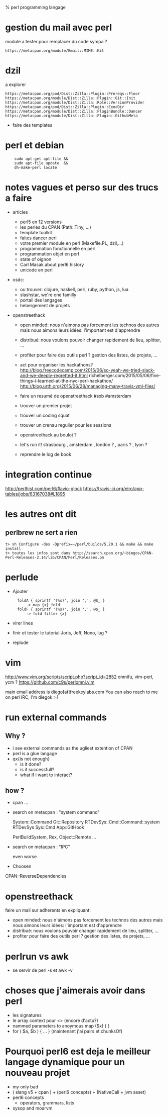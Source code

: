 % perl programming langage

# gestion du mail avec perl

module a tester pour remplacer du code sympa ?

    https://metacpan.org/module/Email::MIME::Kit

# dzil

a explorer

    https://metacpan.org/pod/Dist::Zilla::Plugin::Prereqs::Floor
    https://metacpan.org/module/Dist::Zilla::Plugin::Git::Init
    https://metacpan.org/module/Dist::Zilla::Role::VersionProvider
    https://metacpan.org/pod/Dist::Zilla::Plugin::ExecDir
    https://metacpan.org/module/Dist::Zilla::PluginBundle::Dancer
    https://metacpan.org/module/Dist::Zilla::Plugin::GithubMeta

+ faire des templates

# perl et debian

        sudo apt-get apt-file &&
        sudo apt-file update  &&
        dh-make-perl locate

# notes vagues et perso sur des trucs a faire

* articles
  * perl5 en 12 versions
  * les perles du CPAN (Path::Tiny, ...)
  * template toolkit
  * faites dancer perl
  * votre premier module en perl (Makefile.PL, dzil,...)
  * programmation fonctionnelle en perl
  * programmation objet en perl
  * state of oignon
  * Carl Masak about perl6 history
  * unicode en perl
* osdc:
  * ou trouver: clojure, haskell, perl, ruby, python, js, lua
  * slashstar, we're one familly
  * portail des langages 
  * hebergement de projets
* openstreethack 

    * open minded: nous n'aimons pas forcement les technos des autres mais nous
      aimons leurs idées: l'important est d'apprendre
    * distribué: nous voulons pouvoir changer rapidement de lieu, splitter, ...
    * profiter pour faire des outils perl ? gestion des listes, de projets, ...

  * act pour organiser les hackathons? 
    http://blog.freecodecamp.com/2015/06/so-yeah-we-tried-slack-and-we-deeply-regretted-it.html
    richelberger.com/2015/05/06/five-things-i-learned-at-the-nyc-perl-hackathon/ 
    http://blog.urth.org/2015/06/28/managing-many-travis-yml-files/ 
  * faire un resumé de openstreethack #sxb #amsterdam 
  * trouver un premier projet
  * trouver un coding squat
  * trouver un crenau regulier pour les sessions
  * openstreethack au boulot ? 
  * let's run it! strasbourg , amsterdam , london ?  , paris ?  , lyon ?
  * reprendre le log de book  


# integration continue

http://perlhist.com/perl6/flavio-glock
https://travis-ci.org/eiro/app-tables/jobs/63167038#L1895 

# les autres ont dit

## perlbrew ne sert a rien 

    t> sh Configure -des -Dprefix=~/perl/builds/5.20.1 && make && make install
    t> toutes les infos sont dans http://search.cpan.org/~bingos/CPAN-Perl-Releases-2.14/lib/CPAN/Perl/Releases.pm

# perlude

* Ajouter

        foldA { sprintf '(%s)', join ',', @$_ }
            -> map {x} fold 
        foldF { sprintf '(%s)', join ',', @$_ } 
            -> fold filter {x} 

* virer lines
* finir et tester le tutorial 
       Joris, Jeff, Nono, lug ? 
* replude   

# vim

http://www.vim.org/scripts/script.php?script_id=2852 omnifu, vim-perl, ycm ? 
https://github.com/c9s/perlomni.vim

main email address is diego[at]freekeylabs.com You can also reach to me on perl IRC, I'm diegok :-)  

# run external commands 

## Why ?

* i see external commands as the ugliest extention of CPAN
* perl is a glue langage
* qx{is not enough}
    * is it done?
    * is it successfull? 
    * what if i want to interact?  

## how ?

* cpan … 
* search on metacpan : "system command"

    System::Command                  Git::Repository
    RTDevSys::Cmd::Command::system   RTDevSys
    Sys::Cmd                         App::GitHook

    PerlBuildSystem, Rex, Object::Remote …

* search on metacpan : "IPC" 

    even worse 

* Choosen 

CPAN::ReverseDependencies 

# openstreethack

faire un mail sur adherents en expliquant:

* open minded: nous n'aimons pas forcement les technos des autres mais nous
  aimons leurs idées: l'important est d'apprendre
* distribué: nous voulons pouvoir changer rapidement de lieu, splitter, ...
* profiter pour faire des outils perl ? gestion des listes, de projets, ...

# perlrun vs awk

  - se servir de perl -s et awk -v

# choses que j'aimerais avoir dans perl

* les signatures
* le array context pour <> (encore d'actu?)
* nammed parameters to anoymous
    map ($x) { }
* for ( $a, $b ) { ... } (maintenant j'ai pairs et chunksOf)

# Pourquoi perl6 est deja le meilleur langage dynamique pour un nouveau projet

* my only bad 
* ( slang v5 + cpan ) + (perl6 concepts) + (NativeCall + jvm asset)
* perl6 concepts
  * operators, grammars, lists
* sysop and moarvm 

